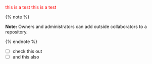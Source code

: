 <span style='color:red'> this is a test </span>
<span style="color:red;"> this is a test </span>

{% note %}

**Note:** Owners and administrators can add outside collaborators to a repository.

{% endnote %}

- [ ] check this out
- [ ] and this also
